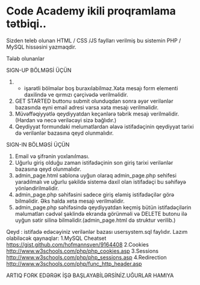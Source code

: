 # Code Academy ikili proqramlama tətbiqi..

Sizden teleb olunan HTML / CSS /JS faylları verilmiş  bu sistemin PHP / MySQL hissəsini yazmaqdir.

Tələb olunanlar

SIGN-UP BÖLMƏSİ ÜÇÜN 

1.	*  işarətli bölmələr boş buraxılabilməz.Xəta mesajı form elementi daxilində ve qırmızı çərçivədə verilməlidir.
2.	GET STARTED buttonu submit olunduqdan sonra əyər verilənlər bazasında eyni email adresi varsa xəta mesajı verilməlidir.
3.	Müvəffəqiyyətlə qeydiyyatdan keçənlərə təbrik mesajı verilməlidir. (Hardan və necə veriləcəyi sizə bağlıdır.)
4.	Qeydiyyat formundaki melumatlardan əlavə istifadəçinin qeydiyyat tarixi də verilənlər bazasına qeyd olunmalıdır.
 
SIGN-IN BÖLMƏSİ ÜÇÜN

1.	Email və şifrənin yoxlanılması.
2.	Uğurlu giriş olduğu zaman istifadəçinin son giriş tarixi  verilənlər bazasına qeyd olunmalıdır.
3.	admin_page.html sablona uyğun olaraq admin_page.php sehifesi yaradılmalı ve uğurlu şəkildə sistemə daxil olan istifadəçi bu səhifəyə yönləndirilməlidir.
4.	admin_page.php səhifəsini sadece  giriş eləmiş istifadəçilər görə bilməlidir. Əks halda xeta mesajı verilməlidir.
5.	admin_page.php səhifəsində qeydiyyatdan keçmiş bütün istifadəçilərin məlumatları cədvəl şəklində ekranda görünməli və DELETE butonu ilə uyğun sətir silinə bilməlidir.(admin_page.html də struktur verilib.)


Qeyd : istifadə edəcəyiniz verilənlər bazası usersystem.sql faylıdır.
Lazım olabiləcək qaynaqlar:
1.MySQL Cheatset https://gist.github.com/hofmannsven/9164408
2.Cookies http://www.w3schools.com/php/php_cookies.asp
3.Sessions http://www.w3schools.com/php/php_sessions.asp
4.Redirection http://www.w3schools.com/php/func_http_header.asp

ARTIQ FORK EDƏRƏK İŞƏ BAŞLAYABİLƏRSİNİZ.UĞURLAR HAMIYA




 


